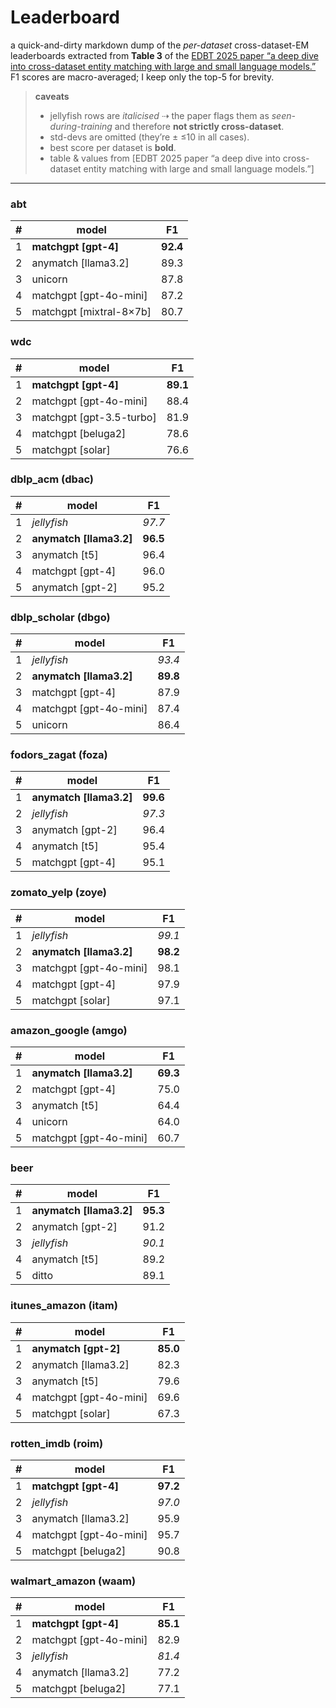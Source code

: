 # Leaderboard

a quick-and-dirty markdown dump of the *per-dataset* cross-dataset-EM leaderboards extracted from **Table 3** of the [EDBT 2025 paper “a deep dive into cross-dataset entity matching with large and small language models.”](https://openproceedings.org/2025/conf/edbt/paper-224.pdf)  F1 scores are macro-averaged; I keep only the top-5 for brevity.

> **caveats**
>
> * jellyfish rows are *italicised* ⇢ the paper flags them as *seen-during-training* and therefore **not strictly cross-dataset**.
> * std-devs are omitted (they’re ± ≤10 in all cases).
> * best score per dataset is **bold**.
> * table & values from [EDBT 2025 paper “a deep dive into cross-dataset entity matching with large and small language models.”]

---

### abt

| # | model                    | F1       |
| - | ------------------------ | -------- |
| 1 | **matchgpt \[gpt-4]**    | **92.4** |
| 2 | anymatch \[llama3.2]     | 89.3     |
| 3 | unicorn                  | 87.8     |
| 4 | matchgpt \[gpt-4o-mini]  | 87.2     |
| 5 | matchgpt \[mixtral-8×7b] | 80.7     |

### wdc

| # | model                     | F1       |
| - | ------------------------- | -------- |
| 1 | **matchgpt \[gpt-4]**     | **89.1** |
| 2 | matchgpt \[gpt-4o-mini]   | 88.4     |
| 3 | matchgpt \[gpt-3.5-turbo] | 81.9     |
| 4 | matchgpt \[beluga2]       | 78.6     |
| 5 | matchgpt \[solar]         | 76.6     |

### dblp\_acm (dbac)

| # | model                    | F1       |
| - | ------------------------ | -------- |
| 1 | *jellyfish*              | *97.7*   |
| 2 | **anymatch \[llama3.2]** | **96.5** |
| 3 | anymatch \[t5]           | 96.4     |
| 4 | matchgpt \[gpt-4]        | 96.0     |
| 5 | anymatch \[gpt-2]        | 95.2     |

### dblp\_scholar (dbgo)

| # | model                    | F1       |
| - | ------------------------ | -------- |
| 1 | *jellyfish*              | *93.4*   |
| 2 | **anymatch \[llama3.2]** | **89.8** |
| 3 | matchgpt \[gpt-4]        | 87.9     |
| 4 | matchgpt \[gpt-4o-mini]  | 87.4     |
| 5 | unicorn                  | 86.4     |

### fodors\_zagat (foza)

| # | model                    | F1       |
| - | ------------------------ | -------- |
| 1 | **anymatch \[llama3.2]** | **99.6** |
| 2 | *jellyfish*              | *97.3*   |
| 3 | anymatch \[gpt-2]        | 96.4     |
| 4 | anymatch \[t5]           | 95.4     |
| 5 | matchgpt \[gpt-4]        | 95.1     |

### zomato\_yelp (zoye)

| # | model                    | F1       |
| - | ------------------------ | -------- |
| 1 | *jellyfish*              | *99.1*   |
| 2 | **anymatch \[llama3.2]** | **98.2** |
| 3 | matchgpt \[gpt-4o-mini]  | 98.1     |
| 4 | matchgpt \[gpt-4]        | 97.9     |
| 5 | matchgpt \[solar]        | 97.1     |

### amazon\_google (amgo)

| # | model                    | F1       |
| - | ------------------------ | -------- |
| 1 | **anymatch \[llama3.2]** | **69.3** |
| 2 | matchgpt \[gpt-4]        | 75.0     |
| 3 | anymatch \[t5]           | 64.4     |
| 4 | unicorn                  | 64.0     |
| 5 | matchgpt \[gpt-4o-mini]  | 60.7     |

### beer

| # | model                    | F1       |
| - | ------------------------ | -------- |
| 1 | **anymatch \[llama3.2]** | **95.3** |
| 2 | anymatch \[gpt-2]        | 91.2     |
| 3 | *jellyfish*              | *90.1*   |
| 4 | anymatch \[t5]           | 89.2     |
| 5 | ditto                    | 89.1     |

### itunes\_amazon (itam)

| # | model                   | F1       |
| - | ----------------------- | -------- |
| 1 | **anymatch \[gpt-2]**   | **85.0** |
| 2 | anymatch \[llama3.2]    | 82.3     |
| 3 | anymatch \[t5]          | 79.6     |
| 4 | matchgpt \[gpt-4o-mini] | 69.6     |
| 5 | matchgpt \[solar]       | 67.3     |

### rotten\_imdb (roim)

| # | model                   | F1       |
| - | ----------------------- | -------- |
| 1 | **matchgpt \[gpt-4]**   | **97.2** |
| 2 | *jellyfish*             | *97.0*   |
| 3 | anymatch \[llama3.2]    | 95.9     |
| 4 | matchgpt \[gpt-4o-mini] | 95.7     |
| 5 | matchgpt \[beluga2]     | 90.8     |

### walmart\_amazon (waam)

| # | model                   | F1       |
| - | ----------------------- | -------- |
| 1 | **matchgpt \[gpt-4]**   | **85.1** |
| 2 | matchgpt \[gpt-4o-mini] | 82.9     |
| 3 | *jellyfish*             | *81.4*   |
| 4 | anymatch \[llama3.2]    | 77.2     |
| 5 | matchgpt \[beluga2]     | 77.1     |


